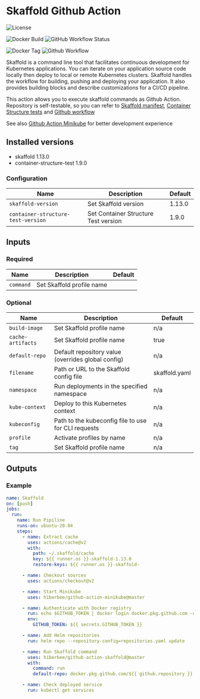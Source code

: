 # Skaffold Github Action

![License](https://img.shields.io/github/license/hiberbee/github-action-skaffold?style=flat-square)

![Docker Build](https://img.shields.io/docker/cloud/build/hiberb/skaffold?label=Docker%20Hub&style=flat-square)
![GitHub Workflow Status](https://img.shields.io/github/workflow/status/hiberbee/github-action-skaffold/Skaffold?label=Github%20Actions&style=flat-square)

![Docker Tag](https://img.shields.io/docker/v/hiberb/skaffold?label=hiberb%2Fskaffold&style=flat-square)
![Github Workflow](https://img.shields.io/github/v/tag/hiberbee/github-action-skaffold?label=hiberbee%2Fgithub-action-skaffold&style=flat-square)

Skaffold is a command line tool that facilitates continuous development for Kubernetes applications. You can iterate on your application source code locally then deploy to local or remote Kubernetes clusters. Skaffold handles the workflow for building, pushing and deploying your application. It also provides building blocks and describe customizations for a CI/CD pipeline.

This action allows you to execute skaffold commands as Github Action. Repository is self-testable, so you can refer to [Skaffold manifest](skaffold.yaml), [Container Structure tests](structure-test.yaml) and [Github workflow](.github/workflows/skaffold.yml)

See also [Github Action Minikube](https://github.com/hiberbee/github-action-minikube) for better development experience

## Installed versions

- skaffold 1.13.0
- container-structure-test 1.9.0

### Configuration

| Name | Description | Default |
| ---- | ----------- | ------- |
| `skaffold-version` | Set Skaffold version | 1.13.0 |
| `container-structure-test-version` | Set Container Structure Test version | 1.9.0 |

## Inputs

### Required

| Name | Description | Default |
| ---- | ----------- | ------- |
| `command` | Set Skaffold profile name |  |

### Optional

| Name | Description | Default |
| ---- | ----------- | ------- |
| `build-image` | Set Skaffold profile name | n/a |
| `cache-artifacts` | Set Skaffold profile name | true |
| `default-repo` | Default repository value (overrides global config) | n/a |
| `filename` | Path or URL to the Skaffold config file | skaffold.yaml |
| `namespace` | Run deployments in the specified namespace | n/a |
| `kube-context` | Deploy to this Kubernetes context | n/a |
| `kubeconfig` | Path to the kubeconfig file to use for CLI requests | n/a |
| `profile` | Activate profiles by name | n/a |
| `tag` | Set Skaffold profile name | n/a |

## Outputs

### Example

```yaml
name: Skaffold
on: [push]
jobs:
  run:
    name: Run Pipiline
    runs-on: ubuntu-20.04
    steps:
      - name: Extract cache
        uses: actions/cache@v2
        with:
          path: ~/.skaffold/cache
          key: ${{ runner.os }}-skaffold-1.13.0
          restore-keys: ${{ runner.os }}-skaffold-

      - name: Checkout sources
        uses: actions/checkout@v2

      - name: Start Minikube
        uses: hiberbee/github-action-minikube@master

      - name: Authenticate with Docker registry
        run: echo $GITHUB_TOKEN | docker login docker.pkg.github.com -u ${{ github.actor }} --password-stdin
        env:
          GITHUB_TOKEN: ${{ secrets.GITHUB_TOKEN }}

      - name: Add Helm repositories
        run: helm repo --repository-config=repositories.yaml update

      - name: Run Skaffold command
        uses: hiberbee/github-action-skaffold@master
        with:
          command: run
          default-repo: docker.pkg.github.com/${{ github.repository }}

      - name: Check deployed service
        run: kubectl get services

```
